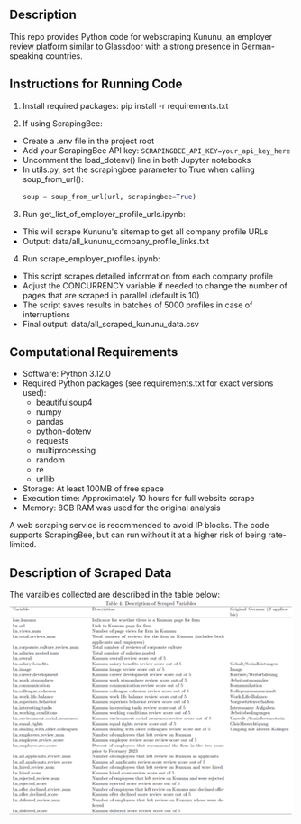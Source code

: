 ## Description
This repo provides Python code for webscraping Kununu, an employer review platform similar to Glassdoor with a strong presence in German-speaking countries.

## Instructions for Running Code

1. Install required packages:
pip install -r requirements.txt

2. If using ScrapingBee:
- Create a .env file in the project root
- Add your ScrapingBee API key:  ```SCRAPINGBEE_API_KEY=your_api_key_here ```
- Uncomment the load_dotenv() line in both Jupyter notebooks
- In utils.py, set the scrapingbee parameter to True when calling soup_from_url():
  ```python
  soup = soup_from_url(url, scrapingbee=True)
  ```

3. Run get_list_of_employer_profile_urls.ipynb:
- This will scrape Kununu's sitemap to get all company profile URLs
- Output: data/all_kununu_company_profile_links.txt

4. Run scrape_employer_profiles.ipynb:
- This script scrapes detailed information from each company profile
- Adjust the CONCURRENCY variable if needed to change the number of pages that are scraped in parallel (default is 10)
- The script saves results in batches of 5000 profiles in case of interruptions
- Final output: data/all_scraped_kununu_data.csv

## Computational Requirements

- Software: Python 3.12.0
- Required Python packages (see requirements.txt for exact versions used):
  - beautifulsoup4
  - numpy
  - pandas
  - python-dotenv
  - requests
  - multiprocessing
  - random
  - re
  - urllib
- Storage: At least 100MB of free space
- Execution time: Approximately 10 hours for full website scrape
- Memory: 8GB RAM was used for the original analysis

 A web scraping service is recommended to avoid IP blocks. The code supports ScrapingBee, but can run without it at a higher risk of being rate-limited.

## Description of Scraped Data
The varaibles collected are described in the table below:
![Variable Descriptions](images/var_descriptions.png)